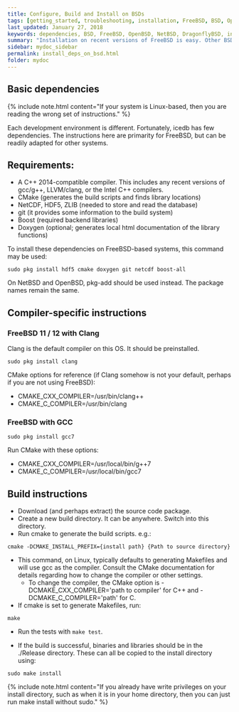 ```yaml
---
title: Configure, Build and Install on BSDs
tags: [getting_started, troubleshooting, installation, FreeBSD, BSD, OpenBSD, NetBSD, DragonflyBSD]
last_updated: January 27, 2018
keywords: dependencies, BSD, FreeBSD, OpenBSD, NetBSD, DragonflyBSD, install
summary: "Installation on recent versions of FreeBSD is easy. Other BSDs, like OpenBSD, DragonFlyBSD and NetBSD, should also work well."
sidebar: mydoc_sidebar
permalink: install_deps_on_bsd.html
folder: mydoc
---
```


## Basic dependencies

{% include note.html content="If your system is Linux-based, then you are reading the wrong set of instructions." %}


Each development environment is different. Fortunately, icedb has few dependencies.
The instructions here are primarity for FreeBSD, but can be readily adapted for other systems.

Requirements:
--------------

- A C++ 2014-compatible compiler. This includes any recent versions of gcc/g++, LLVM/clang, or the Intel C++ compilers.
- CMake (generates the build scripts and finds library locations)
- NetCDF, HDF5, ZLIB (needed to store and read the database)
- git (it provides some information to the build system)
- Boost (required backend libraries)
- Doxygen (optional; generates local html documentation of the library functions)


To install these dependencies on FreeBSD-based systems, this command may be used:
```
sudo pkg install hdf5 cmake doxygen git netcdf boost-all
```
On NetBSD and OpenBSD, pkg-add should be used instead. The package names remain the same.

## Compiler-specific instructions

### FreeBSD 11 / 12 with Clang

Clang is the default compiler on this OS. It should be preinstalled.

```
sudo pkg install clang
```
CMake options for reference (if Clang somehow is not your default, perhaps if you are not using FreeBSD):
- CMAKE\_CXX\_COMPILER=/usr/bin/clang++
- CMAKE\_C\_COMPILER=/usr/bin/clang

### FreeBSD with GCC

```
sudo pkg install gcc7
```
Run CMake with these options:
- CMAKE\_CXX\_COMPILER=/usr/local/bin/g++7
- CMAKE\_C\_COMPILER=/usr/local/bin/gcc7

## Build instructions


- Download (and perhaps extract) the source code package. 
- Create a new build directory. It can be anywhere. Switch into this directory.
- Run cmake to generate the build scripts. e.g.:
```
cmake -DCMAKE_INSTALL_PREFIX={install path} {Path to source directory}
```
- This command, on Linux, typically defaults to generating Makefiles and will use gcc as the compiler. Consult the CMake
   documentation for details regarding how to change the compiler or other settings.
   - To change the compiler, the CMake option is -DCMAKE\_CXX\_COMPILER='path to compiler' for C++ and -DCMAKE\_C\_COMPILER='path' for C.
- If cmake is set to generate Makefiles, run:
```
make
```

- Run the tests with ```make test```.

- If the build is successful, binaries and libraries should be in the ./Release directory. These can all be copied
to the install directory using:
```
sudo make install
```

{% include note.html content="If you already have write privileges on your install directory, such as when it is in your home directory, then you can just run make install without sudo." %}


